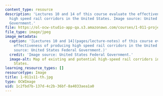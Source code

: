 ```yaml
---
content_type: resource
description: 'Lectures 10 and 14 of this course evaluate the effectiveness of producing
  high speed rail corridors in the United States. Image source: United States Federal
  Government.'
file: https://ol-ocw-studio-app-qa.s3.amazonaws.com/courses/1-011-project-evaluation-spring-2011/1c2fbd7b137d4c2b36bf8a4033aea1a0_1-011s11-th.jpg
file_type: image/jpeg
image_metadata:
  caption: '[Lectures 10 and 14](pages/lecture-notes) of this course evaluate the
    effectiveness of producing high speed rail corridors in the United States. (Image
    source: United States Federal Government.)'
  credit: 'Image source: United States Federal Government.'
  image-alt: Map of existing and potential high-speed rail corridors in the United
    States.
learning_resource_types: []
resourcetype: Image
title: 1-011s11-th.jpg
type: OCWImage
uid: 1c2fbd7b-137d-4c2b-36bf-8a4033aea1a0
---
```

